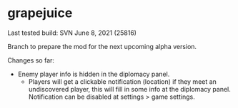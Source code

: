 # grapejuice
Last tested build: SVN June 8, 2021 (25816)

Branch to prepare the mod for the next upcoming alpha version.

Changes so far:
- Enemy player info is hidden in the diplomacy panel.
    - Players will get a clickable notification (location) if they meet an undiscovered player, this will fill in some info at the diplomacy panel. Notification can be disabled at settings > game settings.

